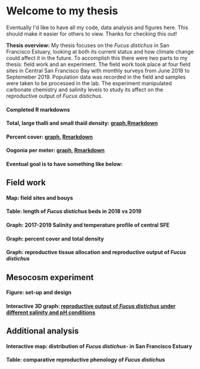 # Welcome to my thesis

Eventually I'd like to have all my code, data analysis and figures here. This should make it easier for others to view. Thanks for checking this out!

**Thesis overview:** My thesis focuses on the _Fucus distichus_ in San Francisco Estuary, looking at both its current status and how climate change could affect it in the future. To accomplish this there were two parts to my thesis: field work and an experiment. The field work took place at four field sites in Central San Francisco Bay with monthly surveys from June 2018 to Septemeber 2019. Population data was recorded in the field and samples were taken to be processed in the lab. The experiment manipulated carbonate chemistry and salinity levels to study its affect on the reproductive output of _Fucus distichus_.
#### Completed R markdowns
#### Total, large thalli and small thaiil density: [graph](https://cmwegener.github.io/thesis/density_graph.png),[Rmarkdown](https://cmwegener.github.io/thesis/all_density.html)
#### Percent cover: [graph](https://cmwegener.github.io/thesis/percentcover.png), [Rmarkdown](https://cmwegener.github.io/thesis/percentcover.html)
#### Oogonia per meter: [graph](https://cmwegener.github.io/thesis/oogonia_per_meter.png), [Rmarkdown](https://cmwegener.github.io/thesis/oogonia_per_meter.html)



#### Eventual goal is to have something like below:
## Field work
#### Map: field sites and bouys
#### Table: length of _Fucus distichus_ beds in 2018 vs 2019
#### Graph: 2017-2019 Salinity and temperature profile of central SFE
#### Graph: percent cover and total density
#### Graph: reproductive tissue allocation and reproductive output of _Fucus distichus_

## Mesocosm experiment
#### Figure: set-up and design
#### Interactive 3D graph: [reproductive output of _Fucus distichus_ under different salinity and pH conditions](test/try.html)

## Additional analysis
#### Interactive map: distribution of _Fucus distichus-_ in San Francisco Estuary
#### Table: comparative reproductive phenology of _Fucus distichus_
